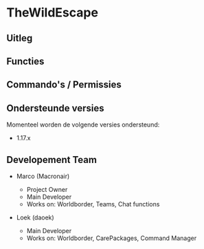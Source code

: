 # TheWildEscape

## Uitleg

## Functies

## Commando's / Permissies

## Ondersteunde versies
Momenteel worden de volgende versies ondersteund:
* 1.17.x

## Developement Team
* Marco (Macronair)
  * Project Owner
  * Main Developer
  * Works on: Worldborder, Teams, Chat functions
  
* Loek (daoek)
  * Main Developer
  * Works on: Worldborder, CarePackages, Command Manager
